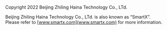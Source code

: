 Copyright 2022 Beijing Zhiling Haina Technology Co., LTd.

Beijing Zhiling Haina Technology Co., LTd. is also known as “SmartX”. Please refer to [www.smartx.com](www.smartx.com) for more information.
